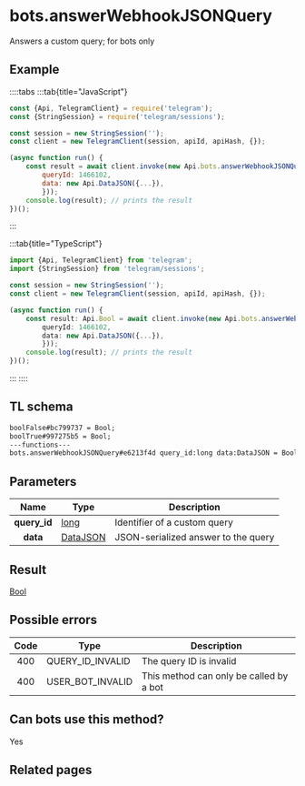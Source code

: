 # bots.answerWebhookJSONQuery

Answers a custom query; for bots only

## Example

::::tabs
:::tab{title="JavaScript"}

```js
const {Api, TelegramClient} = require('telegram');
const {StringSession} = require('telegram/sessions');

const session = new StringSession('');
const client = new TelegramClient(session, apiId, apiHash, {});

(async function run() {
    const result = await client.invoke(new Api.bots.answerWebhookJSONQuery({
		queryId: 1466102,
		data: new Api.DataJSON({...}),
		}));
    console.log(result); // prints the result
})();
```

:::

:::tab{title="TypeScript"}

```ts
import {Api, TelegramClient} from 'telegram';
import {StringSession} from 'telegram/sessions';

const session = new StringSession('');
const client = new TelegramClient(session, apiId, apiHash, {});

(async function run() {
    const result: Api.Bool = await client.invoke(new Api.bots.answerWebhookJSONQuery({
		queryId: 1466102,
		data: new Api.DataJSON({...}),
		}));
    console.log(result); // prints the result
})();
```

:::
::::

## TL schema

```txt
boolFalse#bc799737 = Bool;
boolTrue#997275b5 = Bool;
---functions---
bots.answerWebhookJSONQuery#e6213f4d query_id:long data:DataJSON = Bool;
```

## Parameters

|     Name     | Type                                                | Description                         |
| :----------: | --------------------------------------------------- | ----------------------------------- |
| **query_id** | [long](https://core.telegram.org/type/long)         | Identifier of a custom query        |
|   **data**   | [DataJSON](https://core.telegram.org/type/DataJSON) | JSON-serialized answer to the query |

## Result

[Bool](https://core.telegram.org/type/Bool)

## Possible errors

| Code | Type             | Description                             |
| :--: | ---------------- | --------------------------------------- |
| 400  | QUERY_ID_INVALID | The query ID is invalid                 |
| 400  | USER_BOT_INVALID | This method can only be called by a bot |

## Can bots use this method?

Yes

## Related pages
